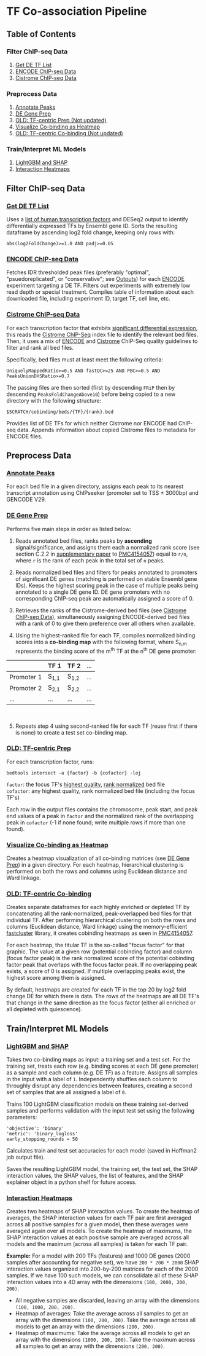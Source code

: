 # **TF Co-association Pipeline**

## **Table of Contents**
### Filter ChIP-seq Data
1. [Get DE TF List](#get-de-tf-list)
1. [ENCODE ChIP-seq Data](#encode-chip-seq-data)
1. [Cistrome ChIP-seq Data](#de-tfs-chip-seq-data)

### Preprocess Data
1. [Annotate Peaks](#annotate-peaks)
1. [DE Gene Prep](#de-gene-prep)
1. [OLD: TF-centric Prep (Not updated)](#tf-centric-approach)
1. [Visualize Co-binding as Heatmap](#Visualize-Co-binding-as-Heatmap)
1. [OLD: TF-centric Co-binding (Not updated)](#old:-tf-centric-co-binding)

### Train/Interpret ML Models
1. [LightGBM and SHAP](#lightgbm-and-shap)
1. [Interaction Heatmaps](#interaction-heatmaps)


## **Filter ChIP-seq Data**
### [**Get DE TF List**](getBeds/mergeDEandTF.R)

Uses a [list of human transcription factors](http://humantfs.ccbr.utoronto.ca/download.php) and DESeq2 output to identify differentially expressed TFs by Ensembl gene ID. Sorts the resulting dataframe by ascending log2 fold change, keeping only rows with:  

    abs(log2FoldChange)>=1.0 AND padj>=0.05

### [**ENCODE ChIP-seq Data**](getBeds/encode.py)

Fetches IDR thresholded peak files (preferably "optimal", "psuedoreplicated", or "conservative"; see [Outputs](https://www.encodeproject.org/chip-seq/transcription_factor/#outputs)) for each [ENCODE](https://www.encodeproject.org/) experiment targeting a DE TF. Filters out experiments with extremely low read depth or special treatment. Compiles table of information about each downloaded file, including experiment ID, target TF, cell line, etc.

### [**Cistrome ChIP-seq Data**](getBeds/qualityBeds.R)

For each transcription factor that exhibits [significant differential expression](#get-de-tf-list), this reads the [Cistrome ChIP-Seq](http://cistrome.org/db) index file to identify the relevant bed files. Then, it uses a mix of [ENCODE](https://www.encodeproject.org/data-standards/terms/) and [Cistrome](http://cistrome.org/db/#/about) ChIP-Seq quality guidelines to filter and rank all bed files. 

Specifically, bed files must at least meet the following criteria:

    UniquelyMappedRatio>=0.5 AND fastQC>=25 AND PBC>=0.5 AND PeaksUnionDHSRatio>=0.7 

The passing files are then sorted (first by descending `FRiP` then by descending `PeaksFoldChangeAbove10`) before being copied to a new directory with the following structure:

    $SCRATCH/cobinding/beds/{TF}/{rank}.bed

Provides list of DE TFs for which neither Cistrome nor ENCODE had ChIP-seq data. Appends information about copied Cistrome files to metadata for ENCODE files.


## **Preprocess Data**

### [**Annotate Peaks**](preprocess/peakAnno.R)
For each bed file in a given directory, assigns each peak to its nearest transcript annotation using ChIPseeker (promoter set to TSS &#xb1; 3000bp) and GENCODE V29.

### [**DE Gene Prep**](preprocess/prep.py)
Performs five main steps in order as listed below:

1. Reads annotated bed files, ranks peaks by **ascending** signal/significance, and assigns them each a normalized rank score (see section C.2.2 in [supplementary paper](https://www.ncbi.nlm.nih.gov/pmc/articles/PMC4154057/bin/NIHMS541492-supplement-Supplementary_Material.pdf) to [PMC4154057](https://www.ncbi.nlm.nih.gov/pmc/articles/PMC4154057/)) equal to `r/n`, where `r` is the rank of each peak in the total set of `n` peaks.

1. Reads normalized bed files and filters for peaks annotated to promoters of significant DE genes (matching is performed on stable Ensembl gene IDs). Keeps the highest scoring peak in the case of multiple peaks being annotated to a single DE gene ID. DE gene promoters with no corresponding ChIP-seq peak are automatically assigned a score of 0.

1. Retrieves the ranks of the Cistrome-derived bed files (see [Cistrome ChIP-seq Data](#cistrome-ChIP-seq-Data)), simultaneously assigning ENCODE-derived bed files with a rank of 0 to give them preference over all others when available.

1. Using the highest-ranked file for each TF, compiles normalized binding scores into a **co-binding map** with the following format, where S<sub>n,m</sub> represents the binding score of the m<sup>th</sup> TF at the n<sup>th</sup> DE gene promoter:
<center>

&nbsp;     | TF 1            | TF 2            | ...
-----------|-----------------|-----------------|----
Promoter 1 | S<sub>1,1</sub> | S<sub>1,2</sub> | ...
Promoter 2 | S<sub>2,1</sub> | S<sub>2,2</sub> | ...
...        | ...             | ...             | ...

</center>
&nbsp;  

5. Repeats step 4 using second-ranked file for each TF (reuse first if there is none) to create a test set co-binding map.

### [**OLD**: TF-centric Prep](preprocess/peakOverlap.py)

For each transcription factor, runs:

    bedtools intersect -a {factor} -b {cofactor} -loj

`factor`: the focus TF's [highest quality](#qualityBedsR), [rank normalized](#normalizepy) bed file  
`cofactor`: any highest quality, rank normalized bed file (including the focus TF's)

Each row in the output files contains the chromosome, peak start, and peak end values of a peak in `factor` and the normalized rank of the overlapping peak in `cofactor` (-1 if none found; write multiple rows if more than one found).

### [**Visualize Co-binding as Heatmap**](cobindMaps/cobindMap.r)
Creates a heatmap visualization of all co-binding matrices (see [DE Gene Prep](#DE-gene-prep)) in a given directory. For each heatmap, hierarchical clustering is performed on both the rows and columns using Euclidean distance and Ward linkage.

### [**OLD**: TF-centric Co-binding](cobindMaps/cobindOld.R)
Creates separate dataframes for each highly enriched or depleted TF by concatenating all the rank-normalized, peak-overlapped bed files for that individual TF. After performing hierarchical clustering on both the rows and columns (Euclidean distance, Ward linkage) using the memory-efficient [fastcluster](http://danifold.net/fastcluster.html) library, it creates cobinding heatmaps as seen in [PMC4154057](https://www.ncbi.nlm.nih.gov/pmc/articles/PMC4154057/). 

For each heatmap, the titular TF is the so-called "focus factor" for that graphic. The value at a given row (potential cobinding factor) and column (focus factor peak) is the rank normalized score of the potential cobinding factor peak that overlaps with the focus factor peak. If no overlapping peak exists, a score of 0 is assigned. If multiple overlapping peaks exist, the highest score among them is assigned.

By default, heatmaps are created for each TF in the top 20 by log2 fold change DE for which there is data. The rows of the heatmaps are all DE TF's that change in the same direction as the focus factor (either all enriched or all depleted with quiescence).


## **Train/Interpret ML Models**

### [**LightGBM and SHAP**](ml.py)
Takes two co-binding maps as input: a training set and a test set. For the training set, treats each row (e.g. binding scores at each DE gene promoter) as a sample and each column (e.g. DE TF) as a feature. Assigns all samples in the input with a label of `1`. Independently shuffles each column to throughly disrupt any dependencies between features, creating a second set of samples that are all assigned a label of `0`.

Trains 100 LightGBM classification models on these training set-derived samples and performs validation with the input test set using the following parameters:

    'objective': 'binary'
    'metric': 'binary_logloss'
    early_stopping_rounds = 50

Calculates train and test set accuracies for each model (saved in Hoffman2 job output file).

Saves the resulting LightGBM model, the training set, the test set, the SHAP interaction values, the SHAP values, the list of features, and the SHAP explainer object in a python shelf for future access.

### [**Interaction Heatmaps**](interactMaps/interactMatrix.py)

Creates two heatmaps of SHAP interaction values. To create the heatmap of averages, the SHAP interaction values for each TF pair are first averaged across all positive samples for a given model, then these averages were averaged again over all models. To create the heatmap of maximums, the SHAP interaction values at each positive sample are averaged across all models and the maximum (across all samples) is taken for each TF pair.

**Example:** For a model with 200 TFs (features) and 1000 DE genes (2000 samples after accounting for negative set), we have `200 * 200 * 2000` SHAP interaction values organized into 200-by-200 matrices for each of the 2000 samples. If we have 100 such models, we can consolidate all of these SHAP interaction values into a 4D array with the dimensions `(100, 2000, 200, 200)`. 

- All negative samples are discarded, leaving an array with the dimensions `(100, 1000, 200, 200)`.
- Heatmap of averages: Take the average across all samples to get an array with the dimensions `(100, 200, 200)`. Take the average across all models to get an array with the dimensions `(200, 200)`.
- Heatmap of maximums: Take the average across all models to get an array with the dimensions `(1000, 200, 200)`. Take the maximum across all samples to get an array with the dimensions `(200, 200)`.